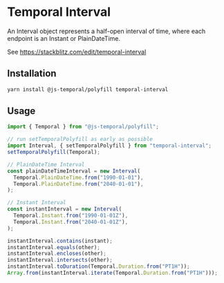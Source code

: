 # Temporal Interval

An Interval object represents a half-open interval of time, where each endpoint is an Instant or PlainDateTime.

See https://stackblitz.com/edit/temporal-interval

## Installation

```sh
yarn install @js-temporal/polyfill temporal-interval
```

## Usage

```ts
import { Temporal } from "@js-temporal/polyfill";

// run setTemporalPolyfill as early as possible
import Interval, { setTemporalPolyfill } from "temporal-interval";
setTemporalPolyfill(Temporal);

// PlainDateTime Interval
const plainDateTimeInterval = new Interval(
  Temporal.PlainDateTime.from("1990-01-01"),
  Temporal.PlainDateTime.from("2040-01-01"),
);

// Instant Interval
const instantInterval = new Interval(
  Temporal.Instant.from("1990-01-01Z"),
  Temporal.Instant.from("2040-01-01Z"),
);

instantInterval.contains(instant);
instantInterval.equals(other);
instantInterval.encloses(other);
instantInterval.intersects(other);
instantInterval.toDuration(Temporal.Duration.from("PT1H"));
Array.from(instantInterval.iterate(Temporal.Duration.from("PT1H")));
```
